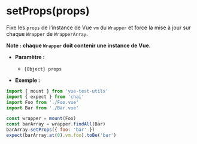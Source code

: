 # setProps(props)

Fixe les `props` de l'instance de Vue `vm` du `Wrapper` et force la mise à jour sur chaque `Wrapper` de `WrapperArray`.

**Note : chaque `Wrapper` doit contenir une instance de Vue.**

- **Paramètre :**
  - `{Object} props`

- **Exemple :**

```js
import { mount } from 'vue-test-utils'
import { expect } from 'chai'
import Foo from './Foo.vue'
import Bar from './Bar.vue'

const wrapper = mount(Foo)
const barArray = wrapper.findAll(Bar)
barArray.setProps({ foo: 'bar' })
expect(barArray.at(0).vm.foo).toBe('bar')
```
